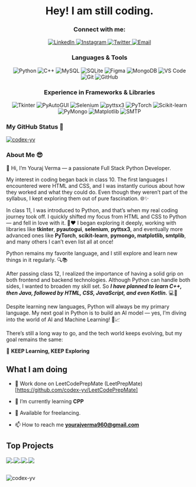 <h1 align="center">Hey! I am still coding.</h1>

<h3 align="center">Connect with me:</h3>
<p align="center">
  <a href="https://www.linkedin.com/in/youraj-verma-929383317/" target="_blank">
    <img src="https://img.shields.io/badge/LinkedIn-0077B5?style=for-the-badge&logo=linkedin&logoColor=white" alt="LinkedIn" />
  </a>
  <a href="https://www.instagram.com/y.o.u.r.a.j__v.e.r.m.a/" target="_blank">
    <img src="https://img.shields.io/badge/Instagram-E4405F?style=for-the-badge&logo=instagram&logoColor=white" alt="Instagram" />
  </a>
  <a href="https://x.com/youraj_856" target="_blank">
    <img src="https://img.shields.io/badge/Twitter-1DA1F2?style=for-the-badge&logo=twitter&logoColor=white" alt="Twitter" />
  </a>
  <a href="mailto:yourajverma960@gmail.com" target="_blank">
    <img src="https://img.shields.io/badge/Email-D14836?style=for-the-badge&logo=gmail&logoColor=white" alt="Email" />
  </a>
</p>


<h3 align="center">Languages & Tools</h3>
<p align="center">
  <img src="https://img.shields.io/badge/Python-3670A0?style=for-the-badge&logo=python&logoColor=ffdd54" alt="Python" />
  <img src="https://img.shields.io/badge/C++-00599C?style=for-the-badge&logo=c%2B%2B&logoColor=white" alt="C++" />
  <img src="https://img.shields.io/badge/MySQL-00758F?style=for-the-badge&logo=mysql&logoColor=white" alt="MySQL" />
  <img src="https://img.shields.io/badge/SQLite-07405E?style=for-the-badge&logo=sqlite&logoColor=white" alt="SQLite" />
  <img src="https://img.shields.io/badge/Figma-F24E1E?style=for-the-badge&logo=figma&logoColor=white" alt="Figma" />
  <img src="https://img.shields.io/badge/MongoDB-47A248?style=for-the-badge&logo=mongodb&logoColor=white" alt="MongoDB" />
  <img src="https://img.shields.io/badge/VS%20Code-007ACC?style=for-the-badge&logo=visual-studio-code&logoColor=white" alt="VS Code" />
  <img src="https://img.shields.io/badge/Git-F05032?style=for-the-badge&logo=git&logoColor=white" alt="Git" />
  <img src="https://img.shields.io/badge/GitHub-181717?style=for-the-badge&logo=github&logoColor=white" alt="GitHub" />
</p>

<h3 align="center">Experience in Frameworks & Libraries</h3>
<p align="center">
  <img src="https://img.shields.io/badge/Tkinter-FFB400?style=for-the-badge&logo=python&logoColor=white" alt="Tkinter" />
  <img src="https://img.shields.io/badge/PyAutoGUI-6A5ACD?style=for-the-badge&logo=python&logoColor=white" alt="PyAutoGUI" />
  <img src="https://img.shields.io/badge/Selenium-43B02A?style=for-the-badge&logo=selenium&logoColor=white" alt="Selenium" />
  <img src="https://img.shields.io/badge/Pyttsx3-5E4B8B?style=for-the-badge&logo=python&logoColor=white" alt="pyttsx3" />
  <img src="https://img.shields.io/badge/PyTorch-EE4C2C?style=for-the-badge&logo=pytorch&logoColor=white" alt="PyTorch" />
  <img src="https://img.shields.io/badge/Scikit--Learn-F7931E?style=for-the-badge&logo=scikit-learn&logoColor=white" alt="Scikit-learn" />
  <img src="https://img.shields.io/badge/PyMongo-13AA52?style=for-the-badge&logo=mongodb&logoColor=white" alt="PyMongo" />
  <img src="https://img.shields.io/badge/Matplotlib-11557C?style=for-the-badge&logo=plotly&logoColor=white" alt="Matplotlib" />
  <img src="https://img.shields.io/badge/SMTP-0072C6?style=for-the-badge&logo=minutemailer&logoColor=white" alt="SMTP" />
</p>

<h3 align="left">My GitHub Status 🤗 </h3>
<p align="left"> <a href="https://github.com/ryo-ma/github-profile-trophy"><img src="https://github-profile-trophy.vercel.app/?username=codex-yv" alt="codex-yv" /></a> </p>

<h3 align="left">About Me 😎 </h3>

<p>👋 Hi, I’m Youraj Verma — a passionate Full Stack Python Developer.

My interest in coding began back in class 10. The first languages I encountered were HTML and CSS, and I was instantly curious about how they worked and what they could do. Even though they weren’t part of the syllabus, I kept exploring them out of pure fascination. 🌐✨

In class 11, I was introduced to Python, and that’s when my real coding journey took off. I quickly shifted my focus from HTML and CSS to Python — and fell in love with it. 🐍❤️ I began exploring it deeply, working with libraries like **tkinter**, **pyautogui**, **selenium**, **pyttsx3**, and eventually more advanced ones like **PyTorch**, **scikit-learn**, **pymongo, matplotlib, smtplib**, and many others I can’t even list all at once!

Python remains my favorite language, and I still explore and learn new things in it regularly. 🔍📚

After passing class 12, I realized the importance of having a solid grip on both frontend and backend technologies. Although Python can handle both sides, I wanted to broaden my skill set. So ***I have planned to learn C++, then Java, followed by HTML, CSS, JavaScript, and even Kotlin.*** 💻🚀

Despite learning new languages, Python will always be my primary language. My next goal in Python is to build an AI model — yes, I’m diving into the world of AI and Machine Learning! 🤖📈

There’s still a long way to go, and the tech world keeps evolving, but my goal remains the same:

🔁 **KEEP Learning, KEEP Exploring**</p>

## What I am doing

- 🔭 Work done on LeetCodePrepMate (LeetPrepMate)[https://github.com/codex-yv/LeetCodePrepMate]
- 🌱 I’m currently learning **CPP**

- 💬 Available for freelancing.

- 📫 How to reach me **yourajverma960@gmail.com**

## Top Projects


<a href="https://github.com/codex-yv/Shop-Management-System---Bazaro">
  <img align="center" src="https://github-readme-stats.vercel.app/api/pin/?username=codex-yv&repo=Shop-Management-System---Bazaro&theme=buefy" />
</a>
<a href="https://github.com/codex-yv/Movie_py---Face-Recognition">
  <img align="center" src="https://github-readme-stats.vercel.app/api/pin/?username=codex-yv&repo=Movie_py---Face-Recognition&theme=buefy" />
</a>
<a href="https://github.com/codex-yv/realpass_pypi">
  <img align="center" src="https://github-readme-stats.vercel.app/api/pin/?username=codex-yv&repo=realpass_pypi&theme=buefy" />
</a>
<a href="https://github.com/codex-yv/Password-Manager">
  <img align="center" src="https://github-readme-stats.vercel.app/api/pin/?username=codex-yv&repo=Password-Manager&theme=buefy" />
</a>
<br />
<br />

<p><img align="center" src="https://github-readme-stats.vercel.app/api/top-langs?username=codex-yv&show_icons=true&locale=en&layout=compact" alt="codex-yv" /></p>
